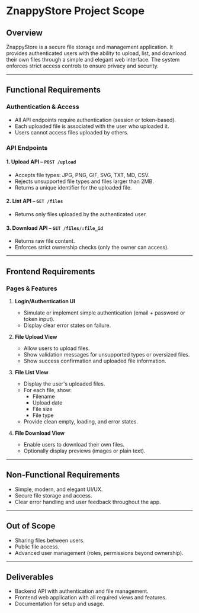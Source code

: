# ZnappyStore Project Scope

## Overview
ZnappyStore is a secure file storage and management application. It provides authenticated users with the ability to upload, list, and download their own files through a simple and elegant web interface. The system enforces strict access controls to ensure privacy and security.

---

## Functional Requirements

### Authentication & Access
- All API endpoints require authentication (session or token-based).
- Each uploaded file is associated with the user who uploaded it.
- Users cannot access files uploaded by others.

### API Endpoints

#### 1. **Upload API** – `POST /upload`
- Accepts file types: JPG, PNG, GIF, SVG, TXT, MD, CSV.
- Rejects unsupported file types and files larger than 2MB.
- Returns a unique identifier for the uploaded file.

#### 2. **List API** – `GET /files`
- Returns only files uploaded by the authenticated user.

#### 3. **Download API** – `GET /files/:file_id`
- Returns raw file content.
- Enforces strict ownership checks (only the owner can access).

---

## Frontend Requirements

### Pages & Features

1. **Login/Authentication UI**
   - Simulate or implement simple authentication (email + password or token input).
   - Display clear error states on failure.

2. **File Upload View**
   - Allow users to upload files.
   - Show validation messages for unsupported types or oversized files.
   - Show success confirmation and uploaded file information.

3. **File List View**
   - Display the user's uploaded files.
   - For each file, show:
     - Filename
     - Upload date
     - File size
     - File type
   - Provide clean empty, loading, and error states.

4. **File Download View**
   - Enable users to download their own files.
   - Optionally display previews (images or plain text).

---

## Non-Functional Requirements
- Simple, modern, and elegant UI/UX.
- Secure file storage and access.
- Clear error handling and user feedback throughout the app.

---

## Out of Scope
- Sharing files between users.
- Public file access.
- Advanced user management (roles, permissions beyond ownership).

---

## Deliverables
- Backend API with authentication and file management.
- Frontend web application with all required views and features.
- Documentation for setup and usage. 